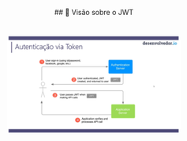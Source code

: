 <p align="center"> ## 🚀 Visão sobre o JWT </p>

<h1 align="center">
  <img alt="JWT" title="JWT" width="70%" src="https://github.com/rcc-repository/ASP.NET_CORE_WebAPI/blob/main/wwwroot/img_Curso/03.JWT/JWT.png" />
</h1>

